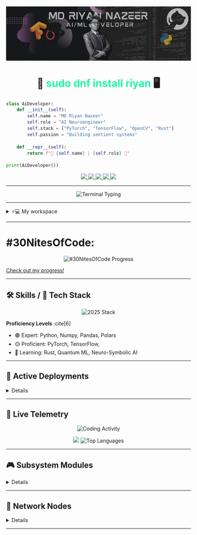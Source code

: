 
<!-- ASCII Art Header -->
<p align="center">
  <img src="https://github.com/riyann00b/riyann00b/blob/main/MD%20Riyan%20Nazeer.png" alt="Banner" />
</p>

<h1 align="center">
  🚀 <span style="color: #20F7A0">sudo dnf install riyan</span> 🖥️
</h1>

<div align="">
  
  ```python
  class AiDeveloper:
      def __init__(self):
          self.name = "MD Riyan Nazeer"
          self.role = "AI Neuroengineer"
          self.stack = ["PyTorch", "TensorFlow", "OpenCV", "Rust"]
          self.passion = "Building sentient systems"
          
      def __repr__(self):
          return f"👾 {self.name} | {self.role} 👾"

  print(AiDeveloper())
  ```
</div>

<!-- Dynamic Social Badges -->
<p align="center">
  <a href="https://www.linkedin.com/in/md-riyan-nazeer/">
    <img src="https://img.shields.io/badge/LinkedIn-0077B5?style=for-the-badge&logo=linkedin&logoColor=white" />
  </a>
  <a href="mailto:riyannazeer786@gmail.com">
    <img src="https://img.shields.io/badge/Email-D14836?style=for-the-badge&logo=gmail&logoColor=white" />
  </a>
  <a href="https://github.com/riyann00b">
    <img src="https://img.shields.io/badge/GitHub-100000?style=for-the-badge&logo=github&logoColor=white" />
  </a>
  <a href="https://www.instagram.com/_r1y4n_20/?hl=en">
    <img src="https://img.shields.io/badge/Instagram-E4405F?style=for-the-badge&logo=instagram&logoColor=white" />
  </a>
  <a href="https://discordapp.com/users/484324280247648257">
    <img src="https://img.shields.io/badge/Discord-7289DA?style=for-the-badge&logo=discord&logoColor=white" />
  </a>
</p>

---

<div align="center">
  
  ![Terminal Typing](https://readme-typing-svg.vercel.app?font=Space+Mono&size=24&duration=3000&color=20F7A0&center=true&vCenter=true&width=600&lines=Initializing+Neural+Networks...;Compiling+Vision+Models...;Booting+AI+Subsystems...;Welcome+to+My+Digital+Brain!)

</div>

---

<details>
<summary>⚡💻 My workspace </summary>

```bash
# System Specifications
OS: Fedora 41
Processor: AMD Ryzen 5 5600X
GPU: NVIDIA RTX 3060 Ti (CUDA Enabled)
Memory: 16GB DDR4 @ 3200MHz
Storage: 1.5TB NVMe Gen4 + 1TB HDD
```
<p align='center'>
  💻 My workspace<br/><br/>
  <img src="https://img.shields.io/badge/Fedora-294172?style=for-the-badge&logo=fedora&logoColor=white" />
  <img src="https://img.shields.io/badge/AMD-Ryzen%205%205600X-%23ED1C24.svg?&style=for-the-badge&logo=amd&logoColor=white" />
  <img src="https://img.shields.io/badge/RAM-16GB-%230071C5.svg?&style=for-the-badge&logoColor=white" />
  <img src="https://img.shields.io/badge/nvidia-RTX%203060%20TI-%2376B900.svg?&style=for-the-badge&logo=nvidia&logoColor=white" />
</p>

<!--- ![Tech Stack Matrix](https://raw.githubusercontent.com/riyann00b/riyann00b/main/assets/tech_matrix.svg) --->
</details>

---

# **#30NitesOfCode:**  
  <div align="center">
    <img src="https://www.codedex.io/api/petStatus?user=Riyann00b" alt="#30NitesOfCode Progress" />
  </div>

[Check out my progress!](https://www.codedex.io/@Riyann00b/30-nites-of-code)

---
## 🛠️ Skills / 🧠 Tech Stack
<p align="center">
  <img src="https://skillicons.dev/icons?i=py,tensorflow,pytorch,rust,cpp,aws,azure,gcp,docker,kubernetes,react,nextjs,nodejs&theme=dark&perline=7" alt="2025 Stack"/>
</p>

**Proficiency Levels** :cite[6]
- 🟢 Expert: Python, Numpy, Pandas, Polars
- 🟡 Proficient: PyTorch, TensorFlow, 
- 🔵 Learning: Rust, Quantum ML, Neuro-Symbolic AI

</div>

---

## 🚀 Active Deployments

<details>
  
### 🔍 DeepFake-Buster v2.1
[![Open in Colab](https://colab.research.google.com/assets/colab-badge.svg)](https://colab.research.google.com/github/riyann00b/DeepFake-Buster)

```diff
+ Real-time detection accuracy: 98.7% (LFW dataset)
+ Model size optimized by 40% using TensorRT
- Current limitation: 4K video processing
```

![DeepFake Detection Demo](https://github.com/riyann00b/riyann00b/blob/main/assets/deepfake-demo.gif)

### 🏡 Hyderabad Housing Neural Net
```diff
! python3 predict.py --location=Gachibowli --sqft=1800
+ Predicted Price: ₹2.8 crore (95% CI)
```
[![Kaggle Badge](https://img.shields.io/badge/Kaggle-20BEFF?style=for-the-badge&logo=kaggle&logoColor=white)](https://kaggle.com/riyann00b)

</details>

---

## 📡 Live Telemetry

<div align="center">
  
  ![Coding Activity](https://github-readme-activity-graph.vercel.app/graph?username=riyann00b&theme=react-dark&bg_color=0D1117&hide_border=true&area=true&area_color=20F7A0&line=20F7A0&point=FFFFFF)

  <!-- ![Metrics](https://metrics.lecoq.io/riyann00b?template=terminal&base=header%2C%20activity%2C%20community%2C%20repositories%2C%20metadata&base.indepth=false&base.hireable=false&base.skip=false&config.timezone=Asia%2FKolkata) -->
<div align="center">
  <img src="https://github-readme-streak-stats.herokuapp.com/?user=riyann00b&theme=shadow_green&hide_border=false" width="1000" />
  <img src="https://github-readme-stats.vercel.app/api/top-langs/?username=riyann00b&theme=shadow_green&hide_border=false&layout=compact" alt="Top Languages" width="500" />
</div>
  
</div>

---

## 🎮 Subsystem Modules
<details>

```rust
// Current Development Focus
mod active_projects {
    pub mod neural_interface {
        pub const STATUS: &str = "🚧 In Development (Rust + CUDA)";
    }
    
    pub mod vision_optimizer {
        pub const FPS: u32 = 240;
        pub const ACCURACY: f32 = 99.23;
    }
}

// Gaming Protocol
fn genshin_impact_session(time: Duration) -> Result<Artifacts, Error> {
    println!("Entering Teyvat...");
    Ok(Artifacts::new())
}

```

</details>

---

## 🔗 Network Nodes
<details>
<p align="center">
  <a href="https://dev.to/riyann00b">
    <img src="https://img.shields.io/badge/DEV.TO-%230A0A0A.svg?style=for-the-badge&logo=dev.to&logoColor=white" />
  </a>
  <a href="https://medium.com/@riyann00b">
    <img src="https://img.shields.io/badge/Medium-%23000000.svg?style=for-the-badge&logo=Medium&logoColor=white" />
  </a>
  <a href="https://www.kaggle.com/riyann00b">
    <img src="https://img.shields.io/badge/Kaggle-20BEFF?style=for-the-badge&logo=kaggle&logoColor=white" />
  </a>
    <img src="https://img.shields.io/twitter/url?url=https%3A%2F%2Fx.com%2FMD_Riyan_Nazeer" />
</p>
</details>

---

